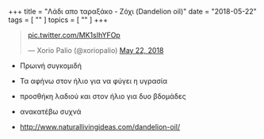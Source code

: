 +++
title = "Λάδι απο ταραξάκο - Ζόχι (Dandelion oil)"
date = "2018-05-22"
tags = [ "" ]
topics = [ "" ]
+++

<blockquote class="twitter-tweet" data-lang="en"><p lang="und" dir="ltr"><a href="https://t.co/MK1sIhYFOp">pic.twitter.com/MK1sIhYFOp</a></p>&mdash; Xorio Palio (@xoriopalio) <a href="https://twitter.com/xoriopalio/status/998808855755796480?ref_src=twsrc%5Etfw">May 22, 2018</a></blockquote>
<script async src="https://platform.twitter.com/widgets.js" charset="utf-8"></script>

-   Πρωινή συγκομιδή
-   Τα αφήνω στον ήλιο για να φύγει η υγρασία
-   προσθήκη λαδιού και στον ήλιο για δυο βδομάδες
-   ανακατέβω συχνά

-   <http://www.naturallivingideas.com/dandelion-oil/>
